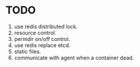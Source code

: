 TODO
=====

1. use redis distributed lock.
2. resource control.
3. permdir on/off control.
4. use redis replace etcd.
5. static files.
6. communicate with agent when a container dead.
